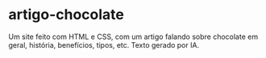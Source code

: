 # artigo-chocolate
 Um site feito com HTML e CSS, com um artigo falando sobre chocolate em geral, história, benefícios, tipos, etc. Texto gerado por IA.
